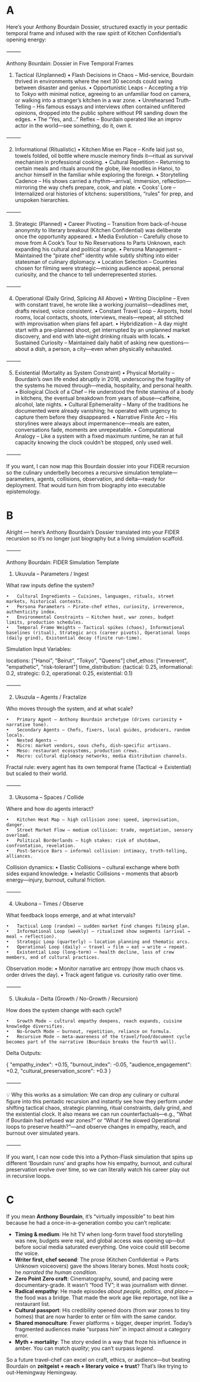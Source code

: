 # A
Here’s your Anthony Bourdain Dossier, structured exactly in your pentadic temporal frame and infused with the raw spirit of Kitchen Confidential’s opening energy:

⸻

Anthony Bourdain: Dossier in Five Temporal Frames

1. Tactical (Unplanned)
	•	Flash Decisions in Chaos – Mid-service, Bourdain thrived in environments where the next 30 seconds could swing between disaster and genius.
	•	Opportunistic Leaps – Accepting a trip to Tokyo with minimal notice, agreeing to an unfamiliar food on camera, or walking into a stranger’s kitchen in a war zone.
	•	Unrehearsed Truth-Telling – His famous essays and interviews often contained unfiltered opinions, dropped into the public sphere without PR sanding down the edges.
	•	The “Yes, and…” Reflex – Bourdain operated like an improv actor in the world—see something, do it, own it.

⸻

2. Informational (Ritualistic)
	•	Kitchen Mise en Place – Knife laid just so, towels folded, oil bottle where muscle memory finds it—ritual as survival mechanism in professional cooking.
	•	Cultural Repetition – Returning to certain meals and rituals around the globe, like noodles in Hanoi, to anchor himself in the familiar while exploring the foreign.
	•	Storytelling Cadence – His shows carried a rhythm—arrival, immersion, reflection—mirroring the way chefs prepare, cook, and plate.
	•	Cooks’ Lore – Internalized oral histories of kitchens: superstitions, “rules” for prep, and unspoken hierarchies.

⸻

3. Strategic (Planned)
	•	Career Pivoting – Transition from back-of-house anonymity to literary breakout (Kitchen Confidential) was deliberate once the opportunity appeared.
	•	Media Evolution – Carefully chose to move from A Cook’s Tour to No Reservations to Parts Unknown, each expanding his cultural and political range.
	•	Persona Management – Maintained the “pirate chef” identity while subtly shifting into elder statesman of culinary diplomacy.
	•	Location Selection – Countries chosen for filming were strategic—mixing audience appeal, personal curiosity, and the chance to tell underrepresented stories.

⸻

4. Operational (Daily Grind, Splicing All Above)
	•	Writing Discipline – Even with constant travel, he wrote like a working journalist—deadlines met, drafts revised, voice consistent.
	•	Constant Travel Loop – Airports, hotel rooms, local contacts, shoots, interviews, meals—repeat, all stitched with improvisation when plans fell apart.
	•	Hybridization – A day might start with a pre-planned shoot, get interrupted by an unplanned market discovery, and end with late-night drinking rituals with locals.
	•	Sustained Curiosity – Maintained daily habit of asking new questions—about a dish, a person, a city—even when physically exhausted.

⸻

5. Existential (Mortality as System Constraint)
	•	Physical Mortality – Bourdain’s own life ended abruptly in 2018, underscoring the fragility of the systems he moved through—media, hospitality, and personal health.
	•	Biological Clock of a Chef – He understood the finite stamina of a body in kitchens, the eventual breakdown from years of abuse—caffeine, alcohol, late nights.
	•	Cultural Ephemerality – Many of the traditions he documented were already vanishing; he operated with urgency to capture them before they disappeared.
	•	Narrative Finite Arc – His storylines were always about impermanence—meals are eaten, conversations fade, moments are unrepeatable.
	•	Computational Analogy – Like a system with a fixed maximum runtime, he ran at full capacity knowing the clock couldn’t be stopped, only used well.

⸻

If you want, I can now map this Bourdain dossier into your FIDER recursion so the culinary underbelly becomes a recursive simulation template—parameters, agents, collisions, observation, and delta—ready for deployment. That would turn him from biography into executable epistemology.
# B
Alright — here’s Anthony Bourdain’s Dossier translated into your FIDER recursion so it’s no longer just biography but a living simulation scaffold.

⸻

Anthony Bourdain: FIDER Simulation Template

1. Ukuvula – Parameters / Ingest

What raw inputs define the system?

	•	Cultural Ingredients – Cuisines, languages, rituals, street markets, historical contexts.
	•	Persona Parameters – Pirate-chef ethos, curiosity, irreverence, authenticity index.
	•	Environmental Constraints – Kitchen heat, war zones, budget limits, production schedules.
	•	Temporal Frame Weights – Tactical spikes (chaos), Informational baselines (ritual), Strategic arcs (career pivots), Operational loops (daily grind), Existential decay (finite run-time).

Simulation Input Variables:

locations: ["Hanoi", "Beirut", "Tokyo", "Queens"]
chef_ethos: ["irreverent", "empathetic", "risk-tolerant"]
time_distribution: {tactical: 0.25, informational: 0.2, strategic: 0.2, operational: 0.25, existential: 0.1}


⸻

2. Ukuzula – Agents / Fractalize

Who moves through the system, and at what scale?

	•	Primary Agent – Anthony Bourdain archetype (drives curiosity + narrative tone).
	•	Secondary Agents – Chefs, fixers, local guides, producers, random locals.
	•	Nested Agents –
	•	Micro: market vendors, sous chefs, dish-specific artisans.
	•	Meso: restaurant ecosystems, production crews.
	•	Macro: cultural diplomacy networks, media distribution channels.

Fractal rule: every agent has its own temporal frame (Tactical → Existential) but scaled to their world.

⸻

3. Ukusoma – Spaces / Collide

Where and how do agents interact?

	•	Kitchen Heat Map – high collision zone: speed, improvisation, danger.
	•	Street Market Flow – medium collision: trade, negotiation, sensory overload.
	•	Political Borderlands – high stakes: risk of shutdown, confrontation, revelation.
	•	Post-Service Bars – informal collision: intimacy, truth-telling, alliances.

Collision dynamics:
	•	Elastic Collisions – cultural exchange where both sides expand knowledge.
	•	Inelastic Collisions – moments that absorb energy—injury, burnout, cultural friction.

⸻

4. Ukubona – Times / Observe

What feedback loops emerge, and at what intervals?

	•	Tactical Loop (random) – sudden market find changes filming plan.
	•	Informational Loop (weekly) – ritualized show segments (arrival → meal → reflection).
	•	Strategic Loop (quarterly) – location planning and thematic arcs.
	•	Operational Loop (daily) – travel → film → eat → write → repeat.
	•	Existential Loop (long-term) – health decline, loss of crew members, end of cultural practices.

Observation mode:
	•	Monitor narrative arc entropy (how much chaos vs. order drives the day).
	•	Track agent fatigue vs. curiosity ratio over time.

⸻

5. Ukukula – Delta (Growth / No-Growth / Recursion)

How does the system change with each cycle?

	•	Growth Mode – cultural empathy deepens, reach expands, cuisine knowledge diversifies.
	•	No-Growth Mode – burnout, repetition, reliance on formula.
	•	Recursive Mode – meta-awareness of the travel/food/document cycle becomes part of the narrative (Bourdain breaks the fourth wall).

Delta Outputs:

{
  "empathy_index": +0.15,
  "burnout_index": -0.05,
  "audience_engagement": +0.2,
  "cultural_preservation_score": +0.3
}


⸻

💡 Why this works as a simulation:
We can drop any culinary or cultural figure into this pentadic recursion and instantly see how they perform under shifting tactical chaos, strategic planning, ritual constraints, daily grind, and the existential clock.
It also means we can run counterfactuals—e.g., “What if Bourdain had refused war zones?” or “What if he slowed Operational loops to preserve health?”—and observe changes in empathy, reach, and burnout over simulated years.

⸻

If you want, I can now code this into a Python-Flask simulation that spins up different ‘Bourdain runs’ and graphs how his empathy, burnout, and cultural preservation evolve over time, so we can literally watch his career play out in recursive loops.

# C
If you mean **Anthony Bourdain**, it’s “virtually impossible” to beat him because he had a once-in-a-generation combo you can’t replicate:

* **Timing & medium**: He hit TV when long-form travel food storytelling was new, budgets were real, and global access was opening up—but before social media saturated everything. One voice could still become *the* voice.
* **Writer first, chef second**: The prose (Kitchen Confidential → Parts Unknown voiceovers) gave the shows literary bones. Most hosts cook; he *narrated the human condition*.
* **Zero Point Zero craft**: Cinematography, sound, and pacing were documentary-grade. It wasn’t “food TV”; it was journalism with dinner.
* **Radical empathy**: He made episodes *about people, politics, and place*—the food was a bridge. That made the work age like reportage, not like a restaurant list.
* **Cultural passport**: His credibility opened doors (from war zones to tiny homes) that are now harder to enter or film with the same candor.
* **Shared monoculture**: Fewer platforms = bigger, deeper imprint. Today’s fragmented audiences make “surpass him” in impact almost a category error.
* **Myth + mortality**: The story ended in a way that froze his influence in amber. You can match *quality*; you can’t surpass *legend*.

So a future travel-chef can excel on craft, ethics, or audience—but beating Bourdain on **zeitgeist + reach + literary voice + trust**? That’s like trying to out-Hemingway Hemingway.


